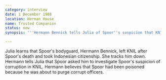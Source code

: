 ```yaml
---
category: interview
date: 1 December 1988
location: Herman House
name: Trusted Companion
status: new
synopsis: '''Hermann Bennick tells Julia of Spoor''s suspicion that KNIL officers were running guns.'''

---
```


Julia learns that Spoor's bodyguard, Hermann Bennick, left KNIL after Spoor's death and took Indonesian citizenship. She tracks him down. Hermann tells Julia that Spoor asked him to investigate Spoor's suspicion of corruption in KNIL. Hermann believes that Spoor had been poisoned because he was about to purge corrupt officers. 